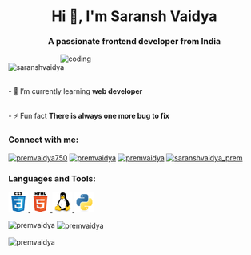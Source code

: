 <h1 align="center">Hi 👋, I'm Saransh Vaidya</h1>
<h3 align="center">A passionate frontend developer from India</h3>
<img align="right" alt="coding"width="400" src="https://user-images.githubusercontent.com/69011963/137184767-79a13ec7-1bb3-4341-a6da-3a149c9c159a.gif"
<p align="left"> <img src="https://komarev.com/ghpvc/?username=saranshvaidya&label=Profile%20views&color=0e75b6&style=flat" alt="saranshvaidya" /> </p>

<br>- 🌱 I’m currently learning **web developer**</br>

<br>- ⚡ Fun fact **There is always one more bug to fix**</br>

<h3 align="left">Connect with me:</h3>
<p align="left">
<a href="https://twitter.com/premvaidya750" target="blank"><img align="center" src="https://raw.githubusercontent.com/rahuldkjain/github-profile-readme-generator/master/src/images/icons/Social/twitter.svg" alt="premvaidya750" height="30" width="40" /></a>
<a href="https://linkedin.com/in/prem-vaidya-448789290" target="blank"><img align="center" src="https://raw.githubusercontent.com/rahuldkjain/github-profile-readme-generator/master/src/images/icons/Social/linked-in-alt.svg" alt="premvaidya" height="30" width="40" /></a>
<a href="https://fb.com/prem.vaidya.311" target="blank"><img align="center" src="https://raw.githubusercontent.com/rahuldkjain/github-profile-readme-generator/master/src/images/icons/Social/facebook.svg" alt="premvaidya" height="30" width="40" /></a>
<a href="https://instagram.com/saranshvaidya_prem" target="blank"><img align="center" src="https://raw.githubusercontent.com/rahuldkjain/github-profile-readme-generator/master/src/images/icons/Social/instagram.svg" alt="saranshvaidya_prem" height="30" width="40" /></a>
</p>

<h3 align="left">Languages and Tools:</h3>
<p align="left"> <a href="https://www.w3schools.com/css/" target="_blank" rel="noreferrer"> <img src="https://raw.githubusercontent.com/devicons/devicon/master/icons/css3/css3-original-wordmark.svg" alt="css3" width="40" height="40"/> </a> <a href="https://www.w3.org/html/" target="_blank" rel="noreferrer"> <img src="https://raw.githubusercontent.com/devicons/devicon/master/icons/html5/html5-original-wordmark.svg" alt="html5" width="40" height="40"/> </a> <a href="https://www.linux.org/" target="_blank" rel="noreferrer"> <img src="https://raw.githubusercontent.com/devicons/devicon/master/icons/linux/linux-original.svg" alt="linux" width="40" height="40"/> </a> <a href="https://www.python.org" target="_blank" rel="noreferrer"> <img src="https://raw.githubusercontent.com/devicons/devicon/master/icons/python/python-original.svg" alt="python" width="40" height="40"/> </a> </p>

<p><img align="left" src="https://github-readme-stats.vercel.app/api/top-langs?username=premvaidya&show_icons=true&locale=en&layout=compact" alt="premvaidya" /></p>

<p>&nbsp;<img align="center" src="https://github-readme-stats.vercel.app/api?username=premvaidya&show_icons=true&locale=en" alt="premvaidya" /></p>

<p><img align="center" src="https://github-readme-streak-stats.herokuapp.com/?user=premvaidya&" alt="premvaidya" /></p>
